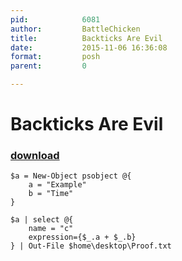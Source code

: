 ```yaml
---
pid:            6081
author:         BattleChicken
title:          Backticks Are Evil
date:           2015-11-06 16:36:08
format:         posh
parent:         0

---
```


# Backticks Are Evil

### [download](Scripts\6081.ps1)



```posh
$a = New-Object psobject @{
    a = "Example"
    b = "Time"
}

$a | select @{
    name = "c"
    expression={$_.a + $_.b}
} | Out-File $home\desktop\Proof.txt
```
